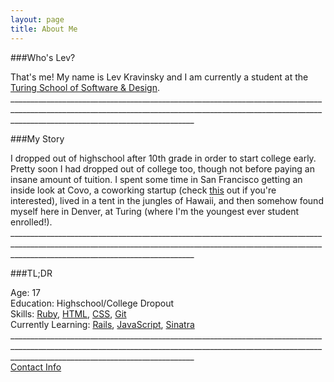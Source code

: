```yaml
---
layout: page
title: About Me
---
```

###Who's Lev?
<div class="about">
That's me! My name is Lev Kravinsky and I am currently a student at the <a href="http://www.turing.io">Turing School of Software & Design</a>.
<br>
</div>
__________________________________________________________________________________________________________________________________________________________________________________________________________

###My Story
<div class="about">
I dropped out of highschool after 10th grade in order to start college early. Pretty soon I had dropped out of college too, though not before paying an insane amount of tuition. I spent some time in San Francisco getting an inside look at Covo, a coworking startup (check <a href="https://hbr.org/2015/05/why-people-thrive-in-coworking-spaces">this</a> out if you're interested), lived in a tent in the jungles of Hawaii, and then somehow found myself here in Denver, at Turing (where I'm the youngest ever student enrolled!).
<br>
</div>
__________________________________________________________________________________________________________________________________________________________________________________________________________

###TL;DR
<div class="about">
Age: 17 <br>
Education: Highschool/College Dropout <br>
Skills: <a href="https://www.ruby-lang.org/en/">Ruby</a>, <a href="http://en.wikipedia.org/wiki/HTML">HTML</a>, <a href="http://en.wikipedia.org/wiki/Cascading_Style_Sheets">CSS</a>, <a href="http://git-scm.com/">Git</a> <br>
Currently Learning: <a href="http://rubyonrails.org/">Rails</a>, <a href="http://en.wikipedia.org/wiki/JavaScript">JavaScript</a>, <a href="http://www.sinatrarb.com/">Sinatra</a>
</div>
__________________________________________________________________________________________________________________________________________________________________________________________________________

<br>
<a href="/contact">Contact Info<a/>
